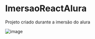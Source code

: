 # ImersaoReactAlura
Projeto criado durante a imersão do alura

![image](https://user-images.githubusercontent.com/31359644/151846630-31f87bd3-cb63-4c1d-9321-c27524725abe.png)

